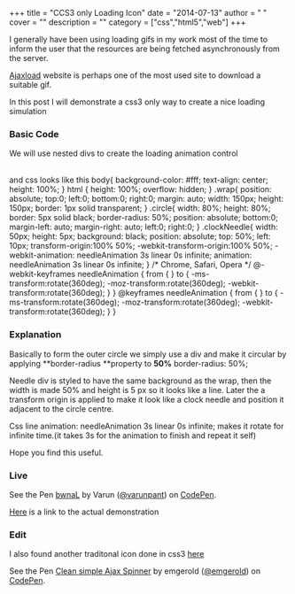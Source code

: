 
+++
title = "CCS3 only Loading Icon"
date = "2014-07-13"
author = " "
cover = ""
description = ""
category = ["css","html5","web"]
+++

I generally have been using loading gifs in my work most of the time to inform the user that the resources are being fetched asynchronously from the server.

  [Ajaxload](http://www.ajaxload.info/) website is perhaps one of the most used site to download a suitable gif.

 In this post I will demonstrate a css3 only way to create a nice loading simulation 

 ### Basic Code

 We will use nested divs to create the loading animation control  <div class="wrap"> <div class='circle'> <div class="clockNeedle"></div> </div> </div>    
 and css looks like this  body{ background-color: #fff; text-align: center; height: 100%; } html { height: 100%; overflow: hidden; } .wrap{ position: absolute; top:0; left:0; bottom:0; right:0; margin: auto; width: 150px; height: 150px; border: 1px solid transparent; } .circle{ width: 80%; height: 80%; border: 5px solid black; border-radius: 50%; position: absolute; bottom:0; margin-left: auto; margin-right: auto; left:0; right:0; } .clockNeedle{ width: 50px; height: 5px; background: black; position: absolute; top: 50%; left: 10px; transform-origin:100% 50%; -webkit-transform-origin:100% 50%; -webkit-animation: needleAnimation 3s linear 0s infinite; animation: needleAnimation 3s linear 0s infinite; } /* Chrome, Safari, Opera */ @-webkit-keyframes needleAnimation { from { } to { -ms-transform:rotate(360deg); -moz-transform:rotate(360deg); -webkit-transform:rotate(360deg); } } @keyframes needleAnimation { from { } to { -ms-transform:rotate(360deg); -moz-transform:rotate(360deg); -webkit-transform:rotate(360deg); } }  

 ### Explanation

 Basically to form the outer circle we simply use a div and make it circular by applying **border-radius **property to **50%**  border-radius: 50%;

 Needle div is styled to have the same background as the wrap, then the width is made 50% and height is 5 px so it looks like a line. Later the a transform origin is applied to make it look like a clock needle and position it adjacent to the circle centre.

  Css line  animation: needleAnimation 3s linear 0s infinite; makes it rotate for infinite time.(it takes 3s for the animation to finish and repeat it self) 

 Hope you find this useful.

 ### Live

 See the Pen [bwnaL](http://codepen.io/varunpant/pen/bwnaL/) by Varun ([@varunpant](http://codepen.io/varunpant)) on [CodePen](http://codepen.io).

  [Here](http://codepen.io/varunpant/pen/bwnaL?editors=110) is a link to the actual demonstration

 ### Edit

 I also found another traditonal icon done in css3 [here](http://codepen.io/emgerold/pen/EwCxi) 

 See the Pen [Clean simple Ajax Spinner](http://codepen.io/emgerold/pen/EwCxi/) by emgerold ([@emgerold](http://codepen.io/emgerold)) on [CodePen](http://codepen.io).

 

